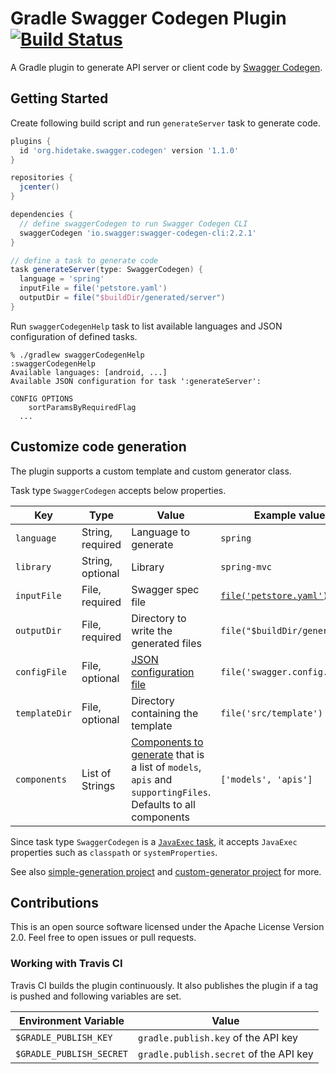 Gradle Swagger Codegen Plugin [![Build Status](https://travis-ci.org/int128/gradle-swagger-codegen-plugin.svg?branch=master)](https://travis-ci.org/int128/gradle-swagger-codegen-plugin)
=============================

A Gradle plugin to generate API server or client code by [Swagger Codegen](https://github.com/swagger-api/swagger-codegen).


Getting Started
---------------

Create following build script and run `generateServer` task to generate code.

```groovy
plugins {
  id 'org.hidetake.swagger.codegen' version '1.1.0'
}

repositories {
  jcenter()
}

dependencies {
  // define swaggerCodegen to run Swagger Codegen CLI
  swaggerCodegen 'io.swagger:swagger-codegen-cli:2.2.1'
}

// define a task to generate code
task generateServer(type: SwaggerCodegen) {
  language = 'spring'
  inputFile = file('petstore.yaml')
  outputDir = file("$buildDir/generated/server")
}
```

Run `swaggerCodegenHelp` task to list available languages and JSON configuration of defined tasks.

```
% ./gradlew swaggerCodegenHelp
:swaggerCodegenHelp
Available languages: [android, ...]
Available JSON configuration for task ':generateServer':

CONFIG OPTIONS
	sortParamsByRequiredFlag
  ...
```


Customize code generation
-------------------------

The plugin supports a custom template and custom generator class.

Task type `SwaggerCodegen` accepts below properties.

Key           | Type              | Value                                   | Example value
--------------|-------------------|-----------------------------------------|--------------
`language`    | String, required  | Language to generate                    | `spring`
`library`     | String, optional  | Library                                 | `spring-mvc`
`inputFile`   | File, required    | Swagger spec file                       | [`file('petstore.yaml')`](https://github.com/OAI/OpenAPI-Specification/blob/master/examples/v2.0/yaml/petstore.yaml)
`outputDir`   | File, required    | Directory to write the generated files  | `file("$buildDir/generated")`
`configFile`  | File, optional    | [JSON configuration file](https://github.com/swagger-api/swagger-codegen#customizing-the-generator) | `file('swagger.config.json')`
`templateDir` | File, optional    | Directory containing the template       | `file('src/template')`
`components`  | List of Strings   | [Components to generate](https://github.com/swagger-api/swagger-codegen#selective-generation) that is a list of `models`, `apis` and `supportingFiles`. Defaults to all components | `['models', 'apis']`

Since task type `SwaggerCodegen` is a [`JavaExec` task](https://docs.gradle.org/current/dsl/org.gradle.api.tasks.JavaExec.html),
it accepts `JavaExec` properties such as `classpath` or `systemProperties`.

See also [simple-generation project](acceptance-test/simple-generation) and [custom-generator project](acceptance-test/custom-generator) for more.


Contributions
-------------

This is an open source software licensed under the Apache License Version 2.0.
Feel free to open issues or pull requests.


### Working with Travis CI

Travis CI builds the plugin continuously.
It also publishes the plugin if a tag is pushed and following variables are set.

Environment Variable        | Value
----------------------------|------
`$GRADLE_PUBLISH_KEY`       | `gradle.publish.key` of the API key
`$GRADLE_PUBLISH_SECRET`    | `gradle.publish.secret` of the API key
